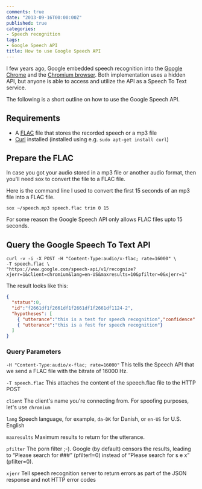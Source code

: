 ```yaml
---
comments: true
date: "2013-09-16T00:00:00Z"
published: true
categories:
- Speech recognition
tags:
- Google Speech API
title: How to use Google Speech API
---
```


I few years ago, Google embedded speech recognition into the [Google
Chrome][1] and the [Chromium browser][2]. Both implementation uses a
hidden API, but anyone is able to access and utilize the API as a
Speech To Text service.

The following is a short outline on how to use the Google Speech API.

## Requirements

* A [FLAC][3] file that stores the recorded speech or a mp3 file
* [Curl][4] installed (installed using e.g. `sudo apt-get install curl`)

## Prepare the FLAC

In case you got your audio stored in a mp3 file or another audio
format, then you'll need sox to convert the file to a FLAC file.

Here is the command line I used to convert the first 15 seconds of an
mp3 file into a FLAC file.

```
sox ~/speech.mp3 speech.flac trim 0 15
```

For some reason the Google Speech API only allows FLAC files upto 15
seconds.

## Query the Google Speech To Text API

```
curl -v -i -X POST -H "Content-Type:audio/x-flac; rate=16000" \
-T speech.flac \
"https://www.google.com/speech-api/v1/recognize?xjerr=1&client=chromium&lang=en-US&maxresults=10&pfilter=0&xjerr=1"
```

The result looks like this:

```json
{
  "status":0,
  "id":"f2661df1f2661df1f2661df1f2661df1124-2",
  "hypotheses": [
    { "utterance":"this is a test for speech recognition","confidence":0.7654833},
    { "utterance":"this is a fest for speech recognition"}
  ]
}
```

### Query Parameters

`-H "Content-Type:audio/x-flac; rate=16000"`
This tells the Speech API that we send a FLAC file with the bitrate of 16000 Hz.

`-T speech.flac`
This attaches the content of the speech.flac file to the HTTP POST

`client`
The client's name you're connecting from. For spoofing purposes,
let's use `chromium`

`lang`
Speech language, for example, `da-DK` for Danish, or `en-US`
for U.S. English

`maxresults`
Maximum results to return for the utterance.

`pfilter`
The porn filter ;-). Google (by default) censors the results, leading
to “Please search for ###” (pfilter!=0) instead of “Please search for
s e x” (pfilter=0).

`xjerr`
Tell speech recognition server to return errors as part of the JSON
response and not HTTP error codes


[1]: http://www.google.com/chrome
[2]: http://www.chromium.org/
[3]: https://xiph.org/flac/
[4]: http://curl.haxx.se/
